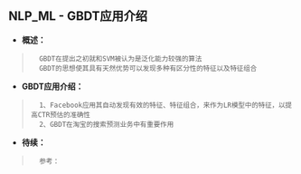 ## NLP_ML - GBDT应用介绍
- **概述：**
>       GBDT在提出之初就和SVM被认为是泛化能力较强的算法
>       GBDT的思想使其具有天然优势可以发现多种有区分性的特征以及特征组合
>
>
>
>
>
>

- **GBDT应用介绍：**
>       1、Facebook应用其自动发现有效的特征、特征组合，来作为LR模型中的特征，以提高CTR预估的准确性
>       2、GBDT在淘宝的搜索预测业务中有重要作用
>
>
>
>
>
>
>
>
>
>
>
>
>
>
>
>
>
>
>

- **待续：**
>       参考：
>
>
>
>
>
>
>
>
>
>
>
>
>
>
